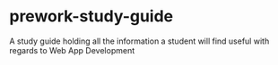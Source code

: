 # prework-study-guide
A study guide holding all the information a student will find useful with regards to Web App Development 
